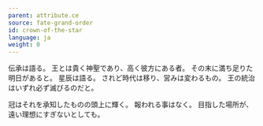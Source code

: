 ```yaml
---
parent: attribute.ce
source: fate-grand-order
id: crown-of-the-star
language: ja
weight: 0
---
```


伝承は語る。
王とは貴く神聖であり、高く彼方にある者。
その末に満ち足りた明日があると。
星辰は語る。
されど時代は移り、営みは変わるもの。
王の統治はいずれ必ず滅びるのだと。

冠はそれを承知したものの頭上に輝く。
報われる事はなく。
目指した場所が、遠い理想にすぎないとしても。
